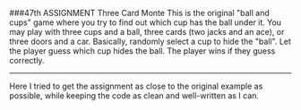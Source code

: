 ###47th ASSIGNMENT
Three Card Monte
This is the original "ball and cups" game where you try to find out which cup has the ball under it. You may play with three cups and a ball, three cards (two jacks and an ace), or three doors and a car. Basically, randomly select a cup to hide the "ball". Let the player guess which cup hides the ball. The player wins if they guess correctly.

---

Here I tried to get the assignment as close to the original example as possible, while keeping the code as clean and well-written as I can.